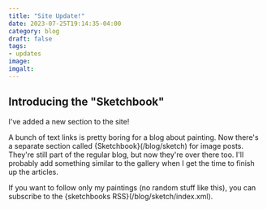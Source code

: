 ```yaml
---
title: "Site Update!"
date: 2023-07-25T19:14:35-04:00
category: blog
draft: false
tags: 
- updates
image: 
imgalt: 
---
```

## Introducing the "Sketchbook"

I've added a new section to the site!

A bunch of text links is pretty boring for a blog about painting.
Now there's a separate section called {Sketchbook}(/blog/sketch) for image posts.
They're still part of the regular blog, but now they're over there too.
I'll probably add something similar to the gallery when I get the time to finish up the articles.

If you want to follow only my paintings (no random stuff like this), you can subscribe to the {sketchbooks RSS}(/blog/sketch/index.xml).

